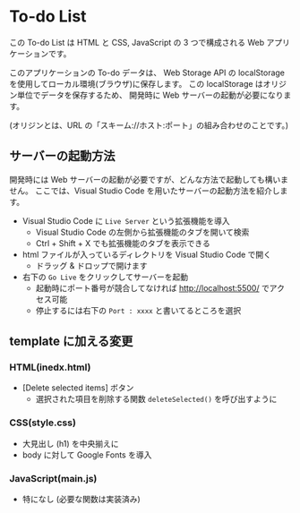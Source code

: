 # To-do List

この To-do List は HTML と CSS, JavaScript の 3 つで構成される Web アプリケーションです。

このアプリケーションの To-do データは、
Web Storage API の localStorage を使用してローカル環境(ブラウザ)に保存します。
この localStorage はオリジン単位でデータを保存するため、
開発時に Web サーバーの起動が必要になります。

(オリジンとは、URL の「スキーム://ホスト:ポート」の組み合わせのことです。)

## サーバーの起動方法

開発時には Web サーバーの起動が必要ですが、どんな方法で起動しても構いません。
ここでは、Visual Studio Code を用いたサーバーの起動方法を紹介します。

- Visual Studio Code に `Live Server` という拡張機能を導入
  - Visual Studio Code の左側から拡張機能のタブを開いて検索
  - Ctrl + Shift + X でも拡張機能のタブを表示できる
- html ファイルが入っているディレクトリを Visual Studio Code で開く
  - ドラッグ & ドロップで開けます
- 右下の `Go Live` をクリックしてサーバーを起動
  - 起動時にポート番号が競合してなければ <http://localhost:5500/> でアクセス可能
  - 停止するには右下の `Port : xxxx` と書いてるところを選択

## template に加える変更

### HTML(inedx.html)

- [Delete selected items] ボタン
  - 選択された項目を削除する関数 `deleteSelected()` を呼び出すように

### CSS(style.css)

- 大見出し (h1) を中央揃えに
- body に対して Google Fonts を導入

### JavaScript(main.js)

- 特になし (必要な関数は実装済み)
